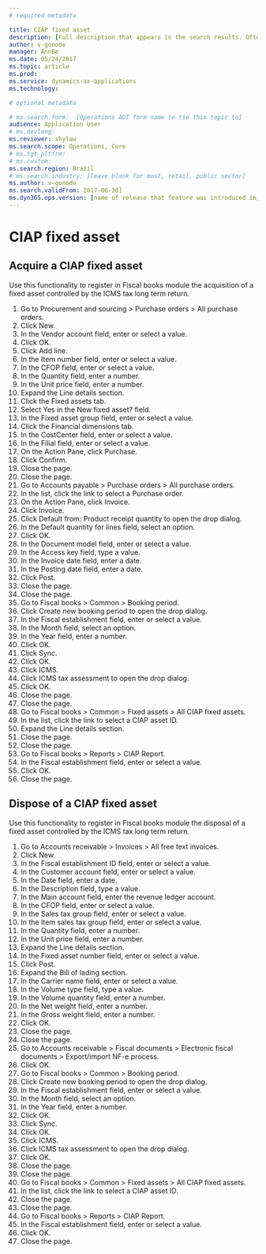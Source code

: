 ```yaml
---
# required metadata

title: CIAP fixed asset
description: [Full description that appears in the search results. Often the first paragraph of your topic.]
author: v-gonode
manager: AnnBe
ms.date: 05/24/2017
ms.topic: article
ms.prod: 
ms.service: dynamics-ax-applications
ms.technology: 

# optional metadata

# ms.search.form:  [Operations AOT form name to tie this topic to]
audience: Application User
# ms.devlang: 
ms.reviewer: shylaw
ms.search.scope: Operations, Core
# ms.tgt_pltfrm: 
# ms.custom: 
ms.search.region: Brazil
# ms.search.industry: [leave blank for most, retail, public sector]
ms.author: v-gonode
ms.search.validFrom: 2017-06-30]
ms.dyn365.ops.version: [name of release that feature was introduced in, see list here: https://microsoft.sharepoint.com/teams/DynDoc/_layouts/15/WopiFrame.aspx?sourcedoc={23419e1c-eb64-42e9-aa9b-79875b428718}&action=edit&wd=target%28Core%20Dynamics%20AX%20CP%20requirements%2Eone%7C4CC185C0%2DEFAA%2D42CD%2D94B9%2D8F2A45E7F61A%2FVersions%20list%20for%20docs%20topics%7CC14BE630%2D5151%2D49D6%2D8305%2D554B5084593C%2F%29]
---
```


# CIAP fixed asset

## Acquire a CIAP fixed asset
Use this functionality to register in Fiscal books module the acquisition of a fixed asset controlled by the ICMS tax long term return.

1.	Go to Procurement and sourcing > Purchase orders > All purchase orders.
2.	Click New.
3.	In the Vendor account field, enter or select a value.
4.	Click OK.
5.	Click Add line.
6.	In the Item number field, enter or select a value.
7.	In the CFOP field, enter or select a value.
8.	In the Quantity field, enter a number.
9.	In the Unit price field, enter a number.
10.	Expand the Line details section.
11.	Click the Fixed assets tab.
12.	Select Yes in the New fixed asset? field.
13.	In the Fixed asset group field, enter or select a value.
14.	Click the Financial dimensions tab.
15.	In the CostCenter field, enter or select a value.
16.	In the Filial field, enter or select a value.
17.	On the Action Pane, click Purchase.
18.	Click Confirm.
19.	Close the page.
20.	Close the page.
21.	Go to Accounts payable > Purchase orders > All purchase orders.
22.	In the list, click the link to select a Purchase order.
23.	On the Action Pane, click Invoice.
24.	Click Invoice.
25.	Click Default from: Product receipt quantity to open the drop dialog.
26.	In the Default quantity for lines field, select an option.
27.	Click OK.
28.	In the Document model field, enter or select a value.
29.	In the Access key field, type a value.
30.	In the Invoice date field, enter a date.
31.	In the Posting date field, enter a date.
32.	Click Post.
33.	Close the page.
34.	Close the page.
35.	Go to Fiscal books > Common > Booking period.
36.	Click Create new booking period to open the drop dialog.
37.	In the Fiscal establishment field, enter or select a value.
38.	In the Month field, select an option.
39.	In the Year field, enter a number.
40.	Click OK.
41.	Click Sync.
42.	Click OK.
43.	Click ICMS.
44.	Click ICMS tax assessment to open the drop dialog.
45.	Click OK.
46.	Close the page.
47.	Close the page.
48.	Go to Fiscal books > Common > Fixed assets > All CIAP fixed assets.
49.	In the list, click the link to select a CIAP asset ID.
50.	Expand the Line details section.
51.	Close the page.
52.	Close the page.
53.	Go to Fiscal books > Reports > CIAP Report.
54.	In the Fiscal establishment field, enter or select a value.
55.	Click OK.
56.	Close the page.

## Dispose of a CIAP fixed asset
Use this functionality to register in Fiscal books module the disposal of a fixed asset controlled by the ICMS tax long term return.

1.	Go to Accounts receivable > Invoices > All free text invoices.
2.	Click New.
3.	In the Fiscal establishment ID field, enter or select a value.
4.	In the Customer account field, enter or select a value.
5.	In the Date field, enter a date.
6.	In the Description field, type a value.
7.	In the Main account field, enter the revenue ledger account.
8.	In the CFOP field, enter or select a value.
9.	In the Sales tax group field, enter or select a value.
10.	In the Item sales tax group field, enter or select a value.
11.	In the Quantity field, enter a number.
12.	In the Unit price field, enter a number.
13.	Expand the Line details section.
14.	In the Fixed asset number field, enter or select a value.
15.	Click Post.
16.	Expand the Bill of lading section.
17.	In the Carrier name field, enter or select a value.
18.	In the Volume type field, type a value.
19.	In the Volume quantity field, enter a number.
20.	In the Net weight field, enter a number.
21.	In the Gross weight field, enter a number.
22.	Click OK.
23.	Close the page.
24.	Close the page.
25.	Go to Accounts receivable > Fiscal documents > Electronic fiscal documents > Export/import NF-e process.
26.	Click OK.
27.	Go to Fiscal books > Common > Booking period.
28.	Click Create new booking period to open the drop dialog.
29.	In the Fiscal establishment field, enter or select a value.
30.	In the Month field, select an option.
31.	In the Year field, enter a number.
32.	Click OK.
33.	Click Sync.
34.	Click OK.
35.	Click ICMS.
36.	Click ICMS tax assessment to open the drop dialog.
37.	Click OK.
38.	Close the page.
39.	Close the page.
40.	Go to Fiscal books > Common > Fixed assets > All CIAP fixed assets.
41.	In the list, click the link to select a CIAP asset ID.
42.	Close the page.
43.	Close the page.
44.	Go to Fiscal books > Reports > CIAP Report.
45.	In the Fiscal establishment field, enter or select a value.
46.	Click OK.
47.	Close the page.
